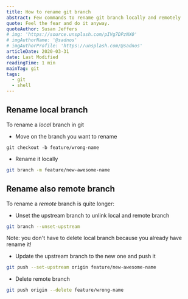 ```yaml
---
title: How to rename git branch
abstract: Few commands to rename git branch locally and remotely
quote: Feel the fear and do it anyway.
quoteAuthor: Susan Jeffers
# img: 'https://source.unsplash.com/pIVg7DPzNX0'
# imgAuthorName: '@sadnos'
# imgAuthorProfile: 'https://unsplash.com/@sadnos'
articleDate: 2020-03-31
date: Last Modified
readingTime: 1 min
mainTag: git
tags:
  - git
  - shell
---
```


## Rename local branch

To rename a *local* branch in git

- Move on the branch you want to rename
```shell
git checkout -b feature/wrong-name
```

- Rename it locally
```bash
git branch -m feature/new-awesome-name
```

## Rename also remote branch

To rename a *remote* branch is quite longer:

- Unset the upstream branch to unlink local and remote branch
```bash
git branch --unset-upstream
```

Note: you don't have to delete local branch because you already have rename it!

- Update the upstream branch to the new one and push it
```bash
git push --set-upstream origin feature/new-awesome-name
```

- Delete remote branch
```bash
git push origin --delete feature/wrong-name
```
